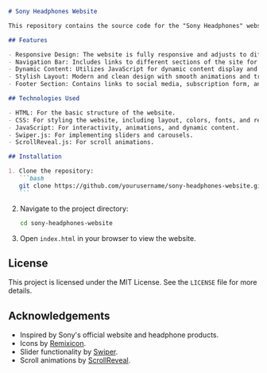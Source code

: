 ````markdown
# Sony Headphones Website

This repository contains the source code for the "Sony Headphones" website project. The website is designed to showcase various models of Sony headphones with detailed descriptions and features. The site is built using HTML, CSS, and JavaScript, and includes several sections such as Home, About, Favorites, and Models.

## Features

- Responsive Design: The website is fully responsive and adjusts to different screen sizes and devices.
- Navigation Bar: Includes links to different sections of the site for easy navigation.
- Dynamic Content: Utilizes JavaScript for dynamic content display and interactions.
- Stylish Layout: Modern and clean design with smooth animations and transitions.
- Footer Section: Contains links to social media, subscription form, and additional resources.

## Technologies Used

- HTML: For the basic structure of the website.
- CSS: For styling the website, including layout, colors, fonts, and responsive design.
- JavaScript: For interactivity, animations, and dynamic content.
- Swiper.js: For implementing sliders and carousels.
- ScrollReveal.js: For scroll animations.

## Installation

1. Clone the repository:
   ```bash
   git clone https://github.com/yourusername/sony-headphones-website.git
   ```
````

2. Navigate to the project directory:
   ```bash
   cd sony-headphones-website
   ```
3. Open `index.html` in your browser to view the website.

## License

This project is licensed under the MIT License. See the `LICENSE` file for more details.

## Acknowledgements

- Inspired by Sony's official website and headphone products.
- Icons by [Remixicon](https://remixicon.com/).
- Slider functionality by [Swiper](https://swiperjs.com/).
- Scroll animations by [ScrollReveal](https://scrollrevealjs.org/).
